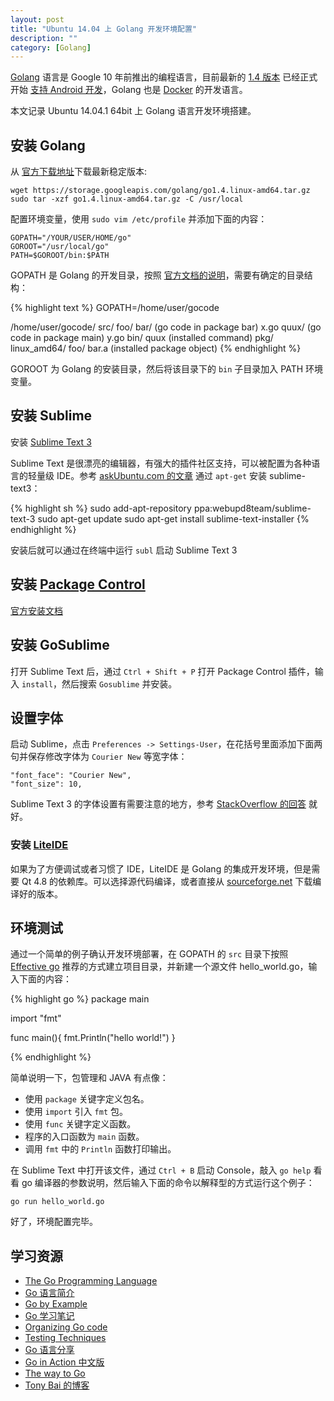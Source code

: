 ```yaml
---
layout: post
title: "Ubuntu 14.04 上 Golang 开发环境配置"
description: ""
category: [Golang]
---
```


[Golang][1] 语言是 Google 10 年前推出的编程语言，目前最新的 [1.4 版本][2] 已经正式开始 [支持 Android 开发][3]，Golang 也是 [Docker][4] 的开发语言。

本文记录 Ubuntu 14.04.1 64bit 上 Golang 语言开发环境搭建。

## 安装 Golang

从 [官方下载地址][2]下载最新稳定版本:

	wget https://storage.googleapis.com/golang/go1.4.linux-amd64.tar.gz
	sudo tar -xzf go1.4.linux-amd64.tar.gz -C /usr/local

配置环境变量，使用 `sudo vim /etc/profile` 并添加下面的内容：

	GOPATH="/YOUR/USER/HOME/go"
	GOROOT="/usr/local/go"
	PATH=$GOROOT/bin:$PATH

GOPATH 是 Golang 的开发目录，按照 [官方文档的说明][5]，需要有确定的目录结构：

{% highlight text %}
GOPATH=/home/user/gocode

/home/user/gocode/
    src/
        foo/
            bar/               (go code in package bar)
                x.go
            quux/              (go code in package main)
                y.go
    bin/
        quux                   (installed command)
    pkg/
        linux_amd64/
            foo/
                bar.a          (installed package object)
{% endhighlight %}

GOROOT 为 Golang 的安装目录，然后将该目录下的 `bin` 子目录加入 PATH 环境变量。


## 安装 Sublime

安装 [Sublime Text 3][6]

Sublime Text 是很漂亮的编辑器，有强大的插件社区支持，可以被配置为各种语言的轻量级 IDE。参考 [askUbuntu.com 的文章][7] 通过 `apt-get` 安装 sublime-text3：

{% highlight sh %}
sudo add-apt-repository ppa:webupd8team/sublime-text-3
sudo apt-get update
sudo apt-get install sublime-text-installer
{% endhighlight %}

安装后就可以通过在终端中运行 `subl` 启动 Sublime Text 3

## 安装 [Package Control][8]

[官方安装文档][9]

## 安装 GoSublime

打开 Sublime Text 后，通过 `Ctrl + Shift + P` 打开 Package Control 插件，输入 `install`，然后搜索 `Gosublime` 并安装。

## 设置字体

启动 Sublime，点击 `Preferences -> Settings-User`，在花括号里面添加下面两句并保存修改字体为 `Courier New` 等宽字体：

	"font_face": "Courier New",
	"font_size": 10,

Sublime Text 3 的字体设置有需要注意的地方，参考 [StackOverflow 的回答][12] 就好。

### 安装 [LiteIDE][10]

如果为了方便调试或者习惯了 IDE，LiteIDE 是 Golang 的集成开发环境，但是需要 Qt 4.8 的依赖库。可以选择源代码编译，或者直接从 [sourceforge.net][11] 下载编译好的版本。

## 环境测试

通过一个简单的例子确认开发环境部署，在 GOPATH 的 `src` 目录下按照 [Effective go][13] 推荐的方式建立项目目录，并新建一个源文件 hello_world.go，输入下面的内容：

{% highlight go %}
package main

import "fmt"

func main(){
    fmt.Println("hello world!")
}

{% endhighlight %}

简单说明一下，包管理和 JAVA 有点像：

- 使用 `package` 关键字定义包名。
- 使用 `import` 引入 `fmt` 包。
- 使用 `func` 关键字定义函数。
- 程序的入口函数为 `main` 函数。
- 调用 `fmt` 中的 `Println` 函数打印输出。

在 Sublime Text 中打开该文件，通过 `Ctrl + B` 启动 Console，敲入 `go help` 看看 go 编译器的参数说明，然后输入下面的命令以解释型的方式运行这个例子：

	go run hello_world.go

好了，环境配置完毕。

## 学习资源

- [The Go Programming Language][14]
- [Go 语言简介][15]
- [Go by Example][16]
- [Go 学习笔记][17]
- [Organizing Go code][18]
- [Testing Techniques][19]
- [Go 语言分享][20]
- [Go in Action 中文版][21]
- [The way to Go][22]
- [Tony Bai 的博客][23]
 
[1]: http://golang.org/
[2]: https://golang.org/dl/
[3]: https://blog.golang.org/go1.4
[4]: https://www.docker.com/
[5]: http://golang.org/cmd/go/#hdr-GOPATH_environment_variable
[6]: http://www.sublimetext.com/
[7]: http://askubuntu.com/questions/172698/how-do-i-install-sublime-text-2-3
[8]: https://sublime.wbond.net/
[9]: https://sublime.wbond.net/installation#st3
[10]: https://github.com/visualfc/liteide
[11]: http://sourceforge.net/projects/liteide/
[12]: http://stackoverflow.com/questions/20280159/change-default-settings-in-sublime-text-3
[13]: http://www.hellogcc.org/effective_go.html
[14]: http://golang.org/cmd/go/
[15]: http://coolshell.cn/articles/8460.html
[16]: https://gobyexample.com/hello-world
[17]: https://github.com/qyuhen/book
[18]: https://talks.golang.org/2014/organizeio.slide#1
[19]: https://talks.golang.org/2014/testing.slide#1
[20]: http://www.jiagoushi.me/index.php/archives/43/
[21]: https://github.com/astaxie/Go-in-Action
[22]: https://github.com/Unknwon/the-way-to-go_ZH_CN/blob/master/eBook/02.2.md
[23]: http://tonybai.com/


